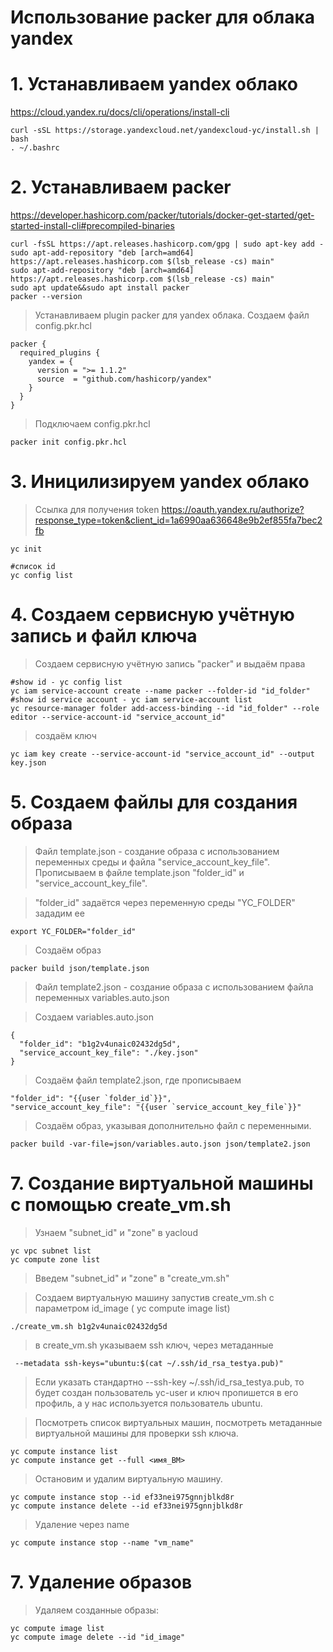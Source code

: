 # Использование packer для облака yandex


# 1.  Устанавливаем yandex облако 

https://cloud.yandex.ru/docs/cli/operations/install-cli

```
curl -sSL https://storage.yandexcloud.net/yandexcloud-yc/install.sh | bash
. ~/.bashrc
```

# 2. Устанавливаем packer


https://developer.hashicorp.com/packer/tutorials/docker-get-started/get-started-install-cli#precompiled-binaries

```
curl -fsSL https://apt.releases.hashicorp.com/gpg | sudo apt-key add -
sudo apt-add-repository "deb [arch=amd64] https://apt.releases.hashicorp.com $(lsb_release -cs) main"
sudo apt-add-repository "deb [arch=amd64] https://apt.releases.hashicorp.com $(lsb_release -cs) main"
sudo apt update&&sudo apt install packer
packer --version
```

> Устанавливаем plugin packer для yandex облака. Создаем файл config.pkr.hcl

```
packer {
  required_plugins {
    yandex = {
      version = ">= 1.1.2"
      source  = "github.com/hashicorp/yandex"
    }
  }
}
```

> Подключаем config.pkr.hcl

```
packer init config.pkr.hcl
```

# 3. Иницилизируем yandex облако

> Ссылка для получения token https://oauth.yandex.ru/authorize?response_type=token&client_id=1a6990aa636648e9b2ef855fa7bec2fb

```
yc init

#список id
yc config list
```

# 4. Создаем сервисную учётную запись и файл ключа

> Создаем сервисную учётную запись "packer" и выдаём права

```
#show id - yc config list
yc iam service-account create --name packer --folder-id "id_folder"
#show id service account - yc iam service-account list
yc resource-manager folder add-access-binding --id "id_folder" --role editor --service-account-id "service_account_id"
```

> создаём ключ

```
yc iam key create --service-account-id "service_account_id" --output key.json
```

# 5. Создаем файлы для создания образа

> Файл template.json - создание образа с использованием переменных среды и файла "service_account_key_file". Прописываем в файле template.json "folder_id" и 
> "service_account_key_file".

> "folder_id" задаётся через переменную среды "YC_FOLDER" зададим ее

```
export YC_FOLDER="folder_id"
```

> Создаём образ


```
packer build json/template.json
```

> Файл template2.json - создание образа с использованием файла переменных variables.auto.json

> Создаем variables.auto.json

```
{
  "folder_id": "b1g2v4unaic02432dg5d",
  "service_account_key_file": "./key.json"
}
```

> Создаём файл template2.json, где прописываем 

```
"folder_id": "{{user `folder_id`}}",
"service_account_key_file": "{{user `service_account_key_file`}}"
```

> Создаём образ, указывая дополнительно файл с переменными.

```
packer build -var-file=json/variables.auto.json json/template2.json
```

# 7. Создание виртуальной машины с помощью create_vm.sh

> Узнаем "subnet_id" и "zone" в yacloud

```
yc vpc subnet list
yc compute zone list
```

> Введем "subnet_id" и "zone" в "create_vm.sh"

> Создаем виртуальную машину запустив create_vm.sh с параметром id_image ( yc compute image list)

```
./create_vm.sh b1g2v4unaic02432dg5d
```

> в create_vm.sh указываем ssh ключ, через метаданные

```
 --metadata ssh-keys="ubuntu:$(cat ~/.ssh/id_rsa_testya.pub)"
```

> Если указать стандартно --ssh-key ~/.ssh/id_rsa_testya.pub, то будет создан пользователь yc-user и ключ пропишется в его профиль,
> а у нас используется пользователь ubuntu.

> Посмотреть список виртуальных машин, посмотреть метаданные виртуальной машины для проверки ssh ключа.

```
yc compute instance list
yc compute instance get --full <имя_ВМ>
```

> Остановим и удалим виртуальную машину. 

```
yc compute instance stop --id ef33nei975gnnjblkd8r
yc compute instance delete --id ef33nei975gnnjblkd8r
```

> Удаление через name

```
yc compute instance stop --name "vm_name"
```

# 7. Удаление образов

> Удаляем созданные образы:

```
yc compute image list
yc compute image delete --id "id_image"
```